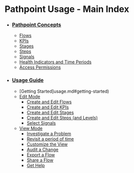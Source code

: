 # <a id="Index"></a>Pathpoint Usage - Main Index

- ### [Pathpoint Concepts](concepts.md#Pathpoint_Concepts)

  - [Flows](concepts.md#Flows)
  - [KPIs](concepts.md#KPIs)
  - [Stages](concepts.md#Stages)
  - [Steps](concepts.md#Steps)
  - [Signals](concepts.md#Signals)
  - [Health Indicators and Time Periods](concepts.md#Health)
  - [Access Permissions](concepts.md#Access)

- ### [Usage Guide](usage.md#how-to-guide)

  - [Getting Started]usage.md#getting-started)
  - [Edit Mode](usage.md#how-to-edit)
    - [Create and Edit Flows](usage.md#how-to-flows)
    - [Create and Edit KPIs](usage.md#how-to-kpis)
    - [Create and Edit Stages](usage.md#how-to-stages)
    - [Create and Edit Steps (and Levels)](usage.md#how-to-steps)
    - [Select Signals](usage.md#how-to-signals)
  - [View Mode](usage.md#view-mode)
    - [Investigate a Problem](usage.md#how-to-investigate)
    - [Revisit a period of time](usage.md#how-to-playback)
    - [Customize the View](usage.md#how-to-change-view)
    - [Audit a Change](usage.md#how-to-audit)
    - [Export a Flow](usage.md#how-to-export)
    - [Share a Flow](usage.md#how-to-share)
    - [Get Help](usage.md#how-to-get-help)
